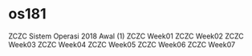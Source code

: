 # os181
ZCZC Sistem Operasi 2018 Awal (1)
ZCZC Week01
ZCZC Week02
ZCZC Week03
ZCZC Week04
ZCZC Week05
ZCZC Week06
ZCZC Week07
